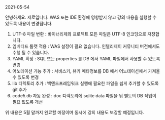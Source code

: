 2021-05-54 

안녕하세요. 제로입니다. 
WAS 또는 IDE 환경에 영향받지 않고
강의 내용을 실행할 수 있도록 내용이 변경됩니다.

1. UTF-8 파일 변환 : 바이너리제외 프로젝트 모든 파일은 UTF-8 인코딩으로 저장합니다.
2. 임베디드 톰캣 적용 : WAS 설정이 필요 없습니다. 인텔리제이 커뮤니티 버전에서도 수행 될 수 있습니다.
3. YAML 확장 : SQL 또는 properties 를 DB 에서 YAML 파일에서 사용할 수 있도록 변경
4. 어노테이션 기능 추가 : 서비스키, 뷰키 메타정보를 DB 에서 어노테이션에서 가져올 수 있도록 변경
5. lib 디렉토리 추가 : 백엔드프레임워크 실행에 필요한 파일을 쉽게 추가할 수 있도록 git 추가
6. code5.db 자동 완성 : doc 디렉토리에 sqlite data 파일을 둬 별도의 DB 작업이 필요 없도록 개선


위 내용은 5월 말까지 완료할 예정이며 동시에 강의 내용도 보강할 예정입니다.
